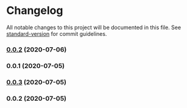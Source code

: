 # Changelog

All notable changes to this project will be documented in this file. See [standard-version](https://github.com/conventional-changelog/standard-version) for commit guidelines.

### [0.0.2](https://github.com/emirayka/option/compare/v0.0.1...v0.0.2) (2020-07-06)

### 0.0.1 (2020-07-05)

### [0.0.3](https://github.com/emirayka/option/compare/v0.0.2...v0.0.3) (2020-07-05)

### 0.0.2 (2020-07-05)
